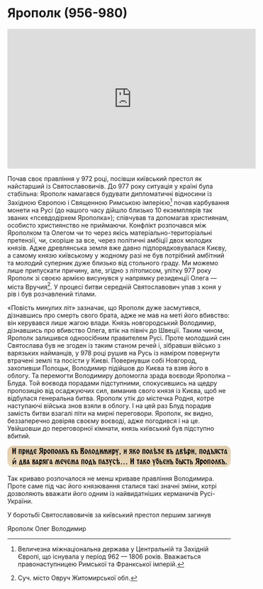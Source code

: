 Ярополк (956-980)
=================

<div class="fluidMedia">
<iframe align="center" width="560" height="315" src="https://www.youtube.com/embed/uq25m_eyTpA" frameborder="0" allowfullscreen></iframe>
</div>
<div class="popup">
</div>
<div class="space">
</div>

Почав своє правління у 972 році, посівши київський престол як найстарший
із Святославовичів. До 977 року ситуація у країні була стабільна:
Ярополк намагався будувати дипломатичні відносини із Західною Європою і
Священною Римською імперією[^6] почав карбування монети на Русі (до нашого часу дійшло близько 10 екземплярів так званих «псевдодірхем
Ярополка»); співчував та допомагав християнам, особисто християнство не
приймаючи. Конфлікт розпочався між Ярополком та Олегом чи то через якісь
матеріально-територіальні претензії, чи, скоріше за все, через політичні
амбіції двох молодих князів. Адже древлянська земля вже давно
підпорядковувалася Києву, а самому князю київському у жодному разі не
був потрібний амбітний та молодий суперник дуже близько від стольного
граду. Ми можемо лише припускати причину, але, згідно з літописом,
улітку 977 року Ярополк зі своєю армією висунувся у напрямку резиденції
Олега — міста Вручия[^7]. У процесі битви середній Святославович упав з
коня у рів і був розчавлений тілами. 

«Повість минулих літ» зазначає, що
Ярополк дуже засмутився, дізнавшись про смерть свого брата, адже не мав
на меті його вбивство: він керувався лише жагою влади. Князь
новгородський Володимир, дізнавшись про вбивство Олега, втік на північ
до Швеції. Таким чином, Ярополк залишився одноосібним правителем Русі.
Проте молодший син Святослава був не згоден із таким станом речей і,
зібравши військо з варязьких найманців, у 978 році рушив на Русь із
наміром повернути втрачені землі та посісти у Києві. Повернувши собі
Новгород, захопивши Полоцьк, Володимир підійшов до Києва та взяв його в
облогу. Та перемогти Володимиру допомогла зрада воєводи Ярополка –
Блуда. Той воєвода порадами підступними, спокусившись на щедру
пропозицію від осаджуючих сил, виманив свого князя із Києва, щоб не
відбулася генеральна битва. Ярополк утік до містечка Родня, котре
наступаючі війська знов взяли в облогу. І на цей раз Блуд порадив
замість битви взагалі піти на мирні переговори. Ярополк, як видно,
беззаперечно довіряв своєму воєводі, адже погодився і на це. Увійшовши
до переговорної кімнати, князь київський був підступно вбитий.

<div align="center">
<img src="9.jpg" />
</div>

Так криваво розпочалося не менш криваве правління Володимира. Проте саме
під час його князювання сталися такі значні зміни, котрі дозволяють
вважати його одним із найвидатніших керманичів Русі-України.

[^6]: Величезна міжнаціональна держава у Центральній та Західній Європі, що існувала у період 962 — 1806 років. Вважається правонаступницею Римської та Франкської імперій.

[^7]: Суч. місто Овруч Житомирської обл.


<quiz correctLabel="correct" incorrectLabel="incorrect" checkLabel="check">
<question text="">
<p>У боротьбі Святославовичів за київський престол першим загинув</p>
<answer>Ярополк</answer>
<answer correct>Олег</answer>
<answer>Володимир</answer>
</question>
</quiz>